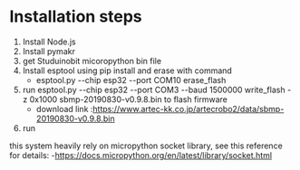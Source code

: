# Installation steps
1. Install Node.js
2. Install pymakr
3. get Studuinobit micoropython bin file
4. Install esptool using pip install and erase with command
    - esptool.py --chip esp32 --port COM10 erase_flash
5. run esptool.py --chip esp32 --port COM3 --baud 1500000 write_flash -z 0x1000 sbmp-20190830-v0.9.8.bin to flash firmware 
    - download link :https://www.artec-kk.co.jp/artecrobo2/data/sbmp-20190830-v0.9.8.bin
6. run 


this system heavily rely on micropython socket library, see this reference for details:
    -https://docs.micropython.org/en/latest/library/socket.html
